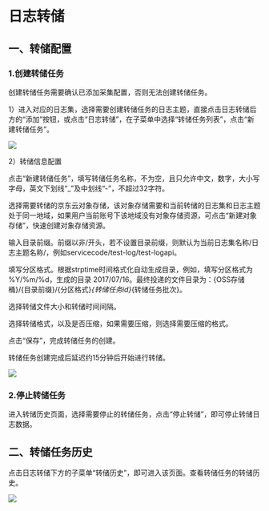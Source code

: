 # 日志转储

## 一、转储配置

### 1.创建转储任务

创建转储任务需要确认已添加采集配置，否则无法创建转储任务。

1）进入对应的日志集，选择需要创建转储任务的日志主题，直接点击日志转储后方的“添加”按钮，或点击“日志转储”，在子菜单中选择“转储任务列表”，点击“新建转储任务”。

![](https://raw.githubusercontent.com/jdcloudcom/cn/zhangwenjie-only/image/LogService/LogTransfer/createLogTransfer01.jpg)

2）转储信息配置

点击“新建转储任务”，填写转储任务名称，不为空，且只允许中文，数字，大小写字母，英文下划线“_”及中划线“-”，不超过32字符。

选择需要转储的京东云对象存储，该对象存储需要和当前转储的日志集和日志主题处于同一地域，如果用户当前账号下该地域没有对象存储资源，可点击“新建对象存储”，快速创建对象存储资源。

输入目录前缀。前缀以非/开头，若不设置目录前缀，则默认为当前日志集名称/日志主题名称/，例如servicecode/test-log/test-logapi。

填写分区格式。根据strptime时间格式化自动生成目录，例如，填写分区格式为 %Y/%m/%d，生成的目录 2017/07/16。最终投递的文件目录为：{OSS存储桶}/{目录前缀}/{分区格式}_{转储任务id}_{转储任务批次}。

选择转储文件大小和转储时间间隔。

选择转储格式，以及是否压缩，如果需要压缩，则选择需要压缩的格式。

点击“保存”，完成转储任务的创建。

转储任务创建完成后延迟约15分钟后开始进行转储。

![](https://raw.githubusercontent.com/jdcloudcom/cn/zhangwenjie-only/image/LogService/LogTransfer/createLogTransfer02.jpg)

### 2.停止转储任务

进入转储历史页面，选择需要停止的转储任务，点击“停止转储”，即可停止转储日志数据。

## 二、转储任务历史

点击日志转储下方的子菜单“转储历史”，即可进入该页面。查看转储任务的转储历史。

![](https://raw.githubusercontent.com/jdcloudcom/cn/zhangwenjie-only/image/LogService/LogTransfer/transferHistory03.jpg)


